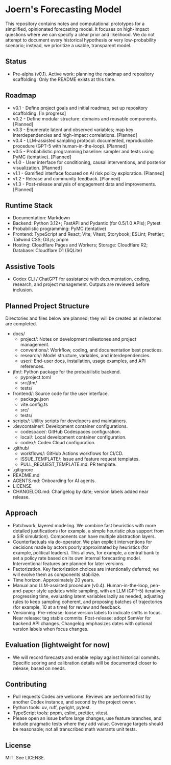# Joern's Forecasting Model

This repository contains notes and computational prototypes for a simplified, opinionated forecasting model. It focuses on high-impact questions where we can specify a clear prior and likelihood. We do not attempt to document every historical hypothesis or very low-probability scenario; instead, we prioritize a usable, transparent model.

## Status

- Pre-alpha (v0.1). Active work: planning the roadmap and repository scaffolding. Only the README exists at this time.

## Roadmap

- v0.1 - Define project goals and initial roadmap; set up repository scaffolding. [In progress]
- v0.2 - Define modular structure: domains and reusable components. [Planned]
- v0.3 - Enumerate latent and observed variables; map key interdependencies and high-impact correlations. [Planned]
- v0.4 - LLM-assisted sampling protocol: documented, reproducible procedure (GPT-5 with human-in-the-loop). [Planned]
- v0.5 - Probabilistic programming baseline: sampler and tests using PyMC (tentative). [Planned]
- v1.0 - User interface for conditioning, causal interventions, and posterior visualization. [Planned]
- v1.1 - Gamified interface focused on AI risk policy exploration. [Planned]
- v1.2 - Release and community feedback. [Planned]
- v1.3 - Post-release analysis of engagement data and improvements. [Planned]

## Runtime Stack

- Documentation: Markdown
- Backend: Python 3.12+; FastAPI and Pydantic (for 0.5/1.0 APIs); Pytest
- Probabilistic programming: PyMC (tentative)
- Frontend: TypeScript and React; Vite; Vitest; Storybook; ESLint; Prettier; Tailwind CSS; D3.js; pnpm
- Hosting: Cloudflare Pages and Workers; Storage: Cloudflare R2; Database: Cloudflare D1 (SQLite)

## Assistive Tools

- Codex CLI / ChatGPT for assistance with documentation, coding, research, and project management. Outputs are reviewed before inclusion.

## Planned Project Structure

Directories and files below are planned; they will be created as milestones are completed.

- docs/
  - project/: Notes on development milestones and project management.
  - conventions/: Workflow, coding, and documentation best practices.
  - research/: Model structure, variables, and interdependencies.
  - user/: End-user docs, installation, usage examples, and API references.
- jfm/: Python package for the probabilistic backend.
  - pyproject.toml
  - src/jfm/
  - tests/
- frontend/: Source code for the user interface.
  - package.json
  - vite.config.ts
  - src/
  - tests/
- scripts/: Utility scripts for developers and maintainers.
- .devcontainer/: Development container configurations.
  - codespace/: GitHub Codespaces configuration.
  - local/: Local development container configuration.
  - codex/: Codex Cloud configuration.
- .github/
  - workflows/: GitHub Actions workflows for CI/CD.
  - ISSUE_TEMPLATE/: Issue and feature request templates.
  - PULL_REQUEST_TEMPLATE.md: PR template.
- .gitignore
- README.md
- AGENTS.md: Onboarding for AI agents.
- LICENSE
- CHANGELOG.md: Changelog by date; version labels added near release.

## Approach

- Patchwork, layered modeling. We combine fast heuristics with more detailed justifications (for example, a simple heuristic plus support from a SIR simulation). Components can have multiple abstraction layers.
- Counterfactuals via do-operator. We plan explicit interventions for decisions made by actors poorly approximated by heuristics (for example, political leaders). This allows, for example, a central bank to set a policy rate based on its own internal forecasting model. Interventional features are planned for later versions.
- Factorization. Key factorization choices are intentionally deferred; we will evolve them as components stabilize.
- Time horizon. Approximately 20 years.
- Manual and LLM-assisted procedure (v0.4). Human-in-the-loop, pen-and-paper style updates while sampling, with an LLM (GPT-5) iteratively progressing time, evaluating latent variables lazily as needed, adjusting rules to keep sampling coherent, and proposing batches of trajectories (for example, 10 at a time) for review and feedback.
- Versioning. Pre-release: loose version labels to indicate shifts in focus. Near release: tag stable commits. Post-release: adopt SemVer for backend API changes. Changelog emphasizes dates with optional version labels when focus changes.

## Evaluation (lightweight for now)

- We will record forecasts and enable replay against historical commits. Specific scoring and calibration details will be documented closer to release, based on needs.

## Contributing

- Pull requests Codex are welcome. Reviews are performed first by another Codex instance, and second by the project owner.
- Python tools: uv, ruff, pyright, pytest.
- TypeScript tools: pnpm, eslint, prettier, vitest.
- Please open an issue before large changes, use feature branches, and include pragmatic tests where they add value. Coverage targets should be reasonable; not all transcribed math warrants unit tests.

## License

MIT. See LICENSE.
